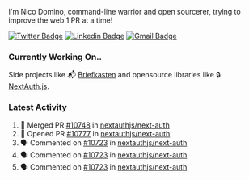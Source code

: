 
I'm Nico Domino, command-line warrior and open sourcerer, trying to improve the web 1 PR at a time!

[![Twitter Badge](https://img.shields.io/badge/-@ndom91-1ca0f1?style=flat-square&labelColor=1ca0f1&logo=twitter&logoColor=white&link=https://twitter.com/ndom91)](https://twitter.com/ndom91) [![Linkedin Badge](https://img.shields.io/badge/-ndom91-blue?style=flat-square&logo=Linkedin&logoColor=white&link=https://www.linkedin.com/in/ndom91/)](https://www.linkedin.com/in/ndom91/) [![Gmail Badge](https://img.shields.io/badge/-yo@ndo.dev-c14438?style=flat-square&logo=mail.ru&logoColor=white&link=mailto:yo@ndo.dev)](mailto:yo@ndo.dev)

### Currently Working On..

Side projects like 📬 [Briefkasten](https://briefkastenhq.com) and opensource libraries like 🔒 [NextAuth.js](https://github.com/nextauthjs/next-auth).

<!--START_SECTION_PROFILE_VIEWS:readme-info-->
<!--END_SECTION_PROFILE_VIEWS:readme-info-->

<!--START_SECTION_DAILY_COMMIT:readme-info-->
<!--END_SECTION_DAILY_COMMIT:readme-info-->

<!--START_SECTION_WEEKLY_COMMIT:readme-info-->
<!--END_SECTION_WEEKLY_COMMIT:readme-info-->

### Latest Activity

<!--START_SECTION:activity-->
1. 🎉 Merged PR [#10748](https://github.com/nextauthjs/next-auth/pull/10748) in [nextauthjs/next-auth](https://github.com/nextauthjs/next-auth)
2. 💪 Opened PR [#10777](https://github.com/nextauthjs/next-auth/pull/10777) in [nextauthjs/next-auth](https://github.com/nextauthjs/next-auth)
3. 🗣 Commented on [#10723](https://github.com/nextauthjs/next-auth/pull/10723#issuecomment-2086219313) in [nextauthjs/next-auth](https://github.com/nextauthjs/next-auth)
4. 🗣 Commented on [#10723](https://github.com/nextauthjs/next-auth/pull/10723#issuecomment-2086159665) in [nextauthjs/next-auth](https://github.com/nextauthjs/next-auth)
5. 🗣 Commented on [#10723](https://github.com/nextauthjs/next-auth/pull/10723#issuecomment-2086152457) in [nextauthjs/next-auth](https://github.com/nextauthjs/next-auth)
<!--END_SECTION:activity-->
